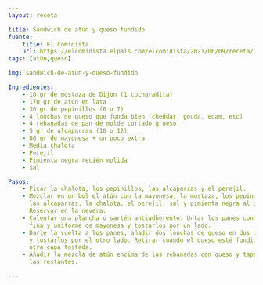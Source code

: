 ```yaml
---
layout: receta

title: Sandwich de atún y queso fundido
fuente:
    title: El Comidista
    url: https://elcomidista.elpais.com/elcomidista/2021/06/09/receta/1623262866_009999.html
tags: [atún,queso]

img: sandwich-de-atun-y-queso-fundido

Ingredientes:
    - 10 gr de mostaza de Dijon (1 cucharadita)
    - 170 gr de atún en lata
    - 30 gr de pepinillos (6 o 7)
    - 4 lonchas de queso que funda bien (cheddar, gouda, edam, etc)
    - 4 rebanadas de pan de molde cortado grueso
    - 5 gr de alcaparras (10 o 12)
    - 80 gr de mayonesa + un poco extra
    - Media chalota
    - Perejil
    - Pimienta negra recién molida
    - Sal

Pasos:
    - Picar la chalota, los pepinillos, las alcaparras y el perejil.
    - Mezclar en un bol el atún con la mayonesa, la mostaza, los pepinillos,
      las alcaparras, la chalota, el perejil, sal y pimienta negra al gusto.
      Reservar en la nevera.
    - Calentar una plancha o sartén antiadherente. Untar los panes con una capa
      fina y uniforme de mayonesa y tostarlos por un lado.
    - Darle la vuelta a los panes, añadir dos lonchas de queso en dos de ellos,
      y tostarlos por el otro lado. Retirar cuando el queso esté fundido y la
      otra capa tostada.
    - Añadir la mezcla de atún encima de las rebanadas con queso y tapar con
      las restantes.

---
```

